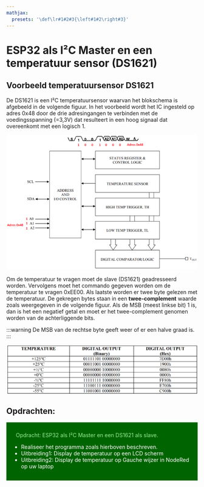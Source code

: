 ```yaml
---
mathjax:
  presets: '\def\lr#1#2#3{\left#1#2\right#3}'
---
```


# ESP32 als I²C Master en een temperatuur sensor (DS1621)

## Voorbeeld temperatuursensor DS1621

De DS1621 is een I²C temperatuursensor waarvan het blokschema is afgebeeld in de volgende figuur. In het voorbeeld wordt het IC ingesteld op adres 0x48 door de drie adresingangen te verbinden met de voedingsspanning (=3,3V) dat resulteert in een hoog signaal dat overeenkomt met een logisch 1.

![Blokschema van een DS1621.](./images/ds.png)

Om de temperatuur te vragen moet de slave (DS1621) geadresseerd worden. Vervolgens moet het commando gegeven worden om de temperatuur te vragen 0xEE00. Als laatste worden er twee byte gelezen met de temperatuur. De gekregen bytes staan in een **twee-complement** waarde zoals weergegeven in de volgende figuur.
Als de MSB (meest linkse bit) 1 is, dan is het een negatief getal en moet er het twee-complement genomen worden van de achterliggende bits.

:::warning
De MSB van de rechtse byte geeft weer of er een halve graad is.
:::

![Voorbeeld temperatuurwaarden van de DS1621.](./images/tb.png)

## Opdrachten:

<div style="background-color:darkgreen; text-align:left; vertical-align:left; padding:15px;">
<p style="color:lightgreen; margin:10px">
Opdracht: ESP32 als I²C Master en een DS1621 als slave.
<ul style="color: white;">
<li>Realiseer het programma zoals hierboven beschreven.</li>
<li>Uitbreiding1: Display de temperatuur op een LCD scherm</li>
<li>Uitbreiding2: Display de temperatuur op Gauche wijzer in NodeRed op uw laptop</li>
</ul>
</p>
</div>

